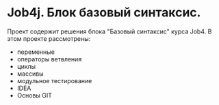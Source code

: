 # Job4j. Блок базовый синтаксис.
Проект содержит решения блока "Базовый синтаксис" курса Job4.
В этом проекте рассмотрены:
- переменные
- операторы ветвления
- циклы
- массивы
- модульное тестирование
- IDEA
- Основы GIT